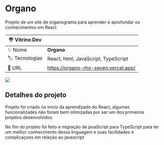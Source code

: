 # Organo

Projeto de um site de organograma para aprender e aprofundar os conhecimentos em React

| :placard: Vitrine.Dev |                                      |
| --------------------- | ------------------------------------ |
| :sparkles: Nome       | **Organo**                           |
| :label: Tecnologias   | React, html, JavaScript, TypeScript  |
| :rocket: URL          | https://organo-rho-seven.vercel.app/ |

<!-- Inserir imagem com a #vitrinedev ao final do link -->

![](https:/https://organo-rho-seven.vercel.app/imagens/banner.png#vitrinedev)

## Detalhes do projeto

Projeto foi criado no inicio da aprendizado do React, algumas funcionalizades não foram bem otimizadas por ser um dos primeiros projetos desenvolvidos

No fim do projeto foi feito a migração de javaScript para TypeScript para ter um melhor conhecimento dessa linguagem e suas facilidades e complicaçoes em relação ao javascript

